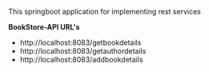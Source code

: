This springboot application for implementing rest services

**BookStore-API URL's**

* http://localhost:8083/getbookdetails
* http://localhost:8083/getauthordetails
* http://localhost:8083/addbookdetails
